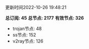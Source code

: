 更新时间2022-10-26 19:48:21

**总订阅: 45**
**总节点: 2177**
**有效节点: 326**
- trojan节点: 48
- ss节点: 152
- v2ray节点: 126
